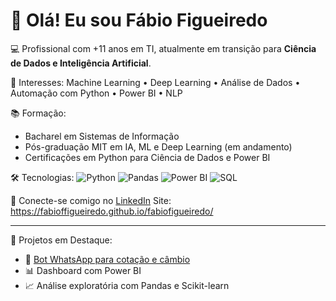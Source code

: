 # 👋 Olá! Eu sou Fábio Figueiredo

💻 Profissional com +11 anos em TI, atualmente em transição para **Ciência de Dados e Inteligência Artificial**.

🎯 Interesses: Machine Learning • Deep Learning • Análise de Dados • Automação com Python • Power BI • NLP

📚 Formação:
- Bacharel em Sistemas de Informação
- Pós-graduação MIT em IA, ML e Deep Learning (em andamento)
- Certificações em Python para Ciência de Dados e Power BI

🛠️ Tecnologias:
![Python](https://img.shields.io/badge/-Python-3776AB?style=flat&logo=python&logoColor=white)
![Pandas](https://img.shields.io/badge/-Pandas-150458?style=flat&logo=pandas&logoColor=white)
![Power BI](https://img.shields.io/badge/-PowerBI-F2C811?style=flat&logo=powerbi&logoColor=black)
![SQL](https://img.shields.io/badge/-SQL-4479A1?style=flat&logo=postgresql&logoColor=white)

🔗 Conecte-se comigo no [LinkedIn](https://www.linkedin.com/in/fabio-figueiredo-295a8191/)
Site: https://fabioffigueiredo.github.io/fabiofigueiredo/

---

📌 Projetos em Destaque:
- 🤖 [Bot WhatsApp para cotação e câmbio](https://github.com/fabioffigueiredo)
- 📊 Dashboard com Power BI
- 📈 Análise exploratória com Pandas e Scikit-learn
